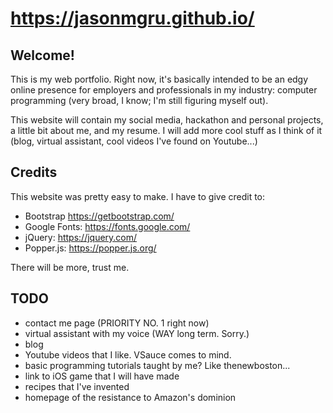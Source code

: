 # https://jasonmgru.github.io/

## Welcome!
This is my web portfolio. Right now, it's basically intended to be an edgy online presence for employers and professionals in my industry: computer programming (very broad, I know; I'm still figuring myself out). 

This website will contain my social media, hackathon and personal projects, a little bit about me, and my resume. I will add more cool stuff as I think of it (blog, virtual assistant, cool videos I've found on Youtube...)

## Credits
This website was pretty easy to make. I have to give credit to:
* Bootstrap https://getbootstrap.com/
* Google Fonts: https://fonts.google.com/
* jQuery: https://jquery.com/
* Popper.js: https://popper.js.org/

There will be more, trust me.

## TODO
* contact me page (PRIORITY NO. 1 right now)
* virtual assistant with my voice (WAY long term. Sorry.)
* blog
* Youtube videos that I like. VSauce comes to mind.
* basic programming tutorials taught by me? Like thenewboston...
* link to iOS game that I will have made
* recipes that I've invented
* homepage of the resistance to Amazon's dominion
